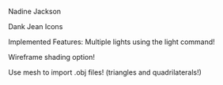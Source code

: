 Nadine Jackson

Dank Jean Icons

Implemented Features:
Multiple lights using the light command!

Wireframe shading option!

Use mesh to import .obj files! (triangles and quadrilaterals!)
